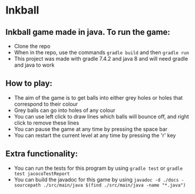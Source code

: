 # Inkball

## Inkball game made in java. To run the game:
* Clone the repo
* When in the repo, use the commands `gradle build` and then `gradle run`
* This project was made with gradle 7.4.2 and java 8 and will need gradle and java to work

## How to play:
* The aim of the game is to get balls into either grey holes or holes that correspond to their colour
* Grey balls can go into holes of any colour
* You can use left click to draw lines which balls will bounce off, and right click to remove these lines
* You can pause the game at any time by pressing the space bar
* You can restart the current level at any time by pressing the 'r' key

## Extra functionality:
* You can run the tests for this program by using `gradle test` or `gradle test jacocoTestReport`
* You can build the javadoc for this game by using `javadoc -d ./docs -sourcepath ./src/main/java $(find ./src/main/java -name "*.java")`
